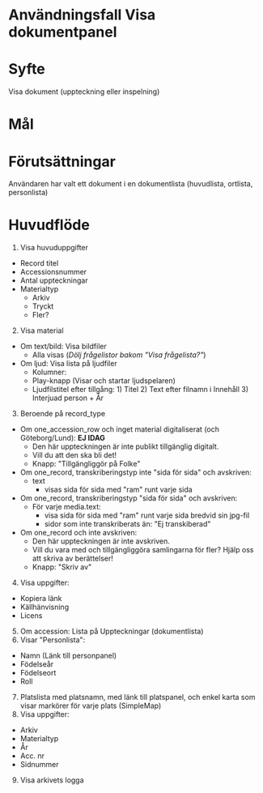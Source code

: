 # Användningsfall Visa dokumentpanel
# Syfte
Visa dokument (uppteckning eller inspelning)

# Mål

# Förutsättningar
Användaren har valt ett dokument i en dokumentlista (huvudlista, ortlista, personlista)

# Huvudflöde
1. Visa huvuduppgifter
- Record titel
- Accessionsnummer 
- Antal uppteckningar
- Materialtyp
  - Arkiv
  - Tryckt
  - Fler?
2. Visa material
- Om text/bild: Visa bildfiler
  - Alla visas (_Dölj frågelistor bakom "Visa frågelista?"_)
- Om ljud: Visa lista på ljudfiler
  - Kolumner:
  - Play-knapp (Visar och startar ljudspelaren)
  - Ljudfilstitel efter tillgång: 1) Titel 2) Text efter filnamn i Innehåll 3) Interjuad person + År
3. Beroende på record_type
- Om one_accession_row och inget material digitaliserat (och Göteborg/Lund): **EJ IDAG**
    - Den här uppteckningen är inte publikt tillgänglig digitalt.
    - Vill du att den ska bli det!
    - Knapp: "Tillgängliggör på Folke"
- Om one_record, transkriberingstyp inte "sida för sida" och avskriven:
    - text
	  - visas sida för sida med "ram" runt varje sida
- Om one_record, transkriberingstyp "sida för sida" och avskriven:
  - För varje media.text:
    - visa sida för sida med "ram" runt varje sida bredvid sin jpg-fil
    - sidor som inte transkriberats än: "Ej transkiberad"
- Om one_record och inte avskriven:
    - Den här uppteckningen är inte avskriven.
    - Vill du vara med och tillgängliggöra samlingarna för fler? Hjälp oss att skriva av berättelser!
    - Knapp: "Skriv av"
4. Visa uppgifter:
- Kopiera länk
- Källhänvisning
- Licens
5. Om accession: Lista på Uppteckningar (dokumentlista)
6. Visar "Personlista":
- Namn (Länk till personpanel)
- Födelseår
- Födelseort
- Roll
7. Platslista med platsnamn, med länk till platspanel, och enkel karta som visar markörer för varje plats (SimpleMap)
8. Visa uppgifter:
- Arkiv
- Materialtyp
- År
- Acc. nr
- Sidnummer
9. Visa arkivets logga



